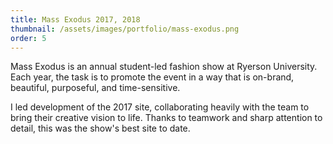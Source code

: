 ```yaml
---
title: Mass Exodus 2017, 2018
thumbnail: /assets/images/portfolio/mass-exodus.png
order: 5
---
```


Mass Exodus is an annual student-led fashion show at Ryerson University. Each year, the task is to promote the event in a way that is on-brand, beautiful, purposeful, and time-sensitive.

I led development of the 2017 site, collaborating heavily with the team to bring their creative vision to life. Thanks to teamwork and sharp attention to detail, this was the show's best site to date.
